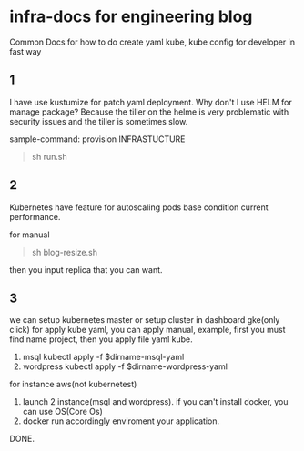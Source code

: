 # infra-docs for engineering blog
Common Docs for how to do create yaml kube, kube config for developer in fast way

## 1
I have use kustumize for patch yaml deployment.  Why don't I use HELM for manage package?
Because the tiller on the helme is very problematic with security issues and the tiller is sometimes slow.

sample-command: provision INFRASTUCTURE
>  sh run.sh


## 2
Kubernetes have feature for autoscaling pods base condition current performance.

for manual

> sh blog-resize.sh

then you input replica that you can want. 

## 3
we can setup kubernetes master or setup cluster in dashboard gke(only click)
for apply kube yaml, you can apply manual, example, first you must find name project, then you apply file yaml kube.
1. msql kubectl apply -f $dirname-msql-yaml
2. wordpress kubectl apply -f $dirname-wordpress-yaml

for instance aws(not kubernetest)
1. launch 2 instance(msql and wordpress). if you can't install docker, you can use OS(Core Os)
2. docker run accordingly enviroment your application.

DONE.
